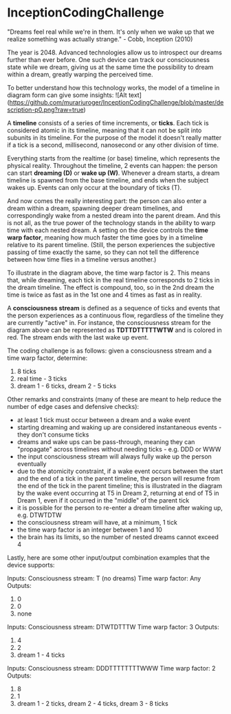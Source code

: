 # InceptionCodingChallenge

"Dreams feel real while we're in them. It's only when we wake up that we realize something was actually strange." - Cobb, Inception (2010) 

The year is 2048. Advanced technologies allow us to introspect our dreams further than ever before. One such device can track our consciousness state while we dream, giving us at the same time the possibility to dream within a dream, greatly warping the perceived time. 

To better understand how this technology works, the model of a timeline in diagram form can give some insights:
![Alt text] (https://github.com/murariuroger/InceptionCodingChallenge/blob/master/description-p0.png?raw=true)

A **timeline** consists of a series of time increments, or **ticks**. Each tick is considered atomic in its timeline, meaning that it can not be split into subunits in its timeline. For the purpose of the model it doesn't really matter if a tick is a second, millisecond, nanosecond or any other division of time.

Everything starts from the realtime (or base) timeline, which represents the physical reality. Throughout the timeline, 2 events can happen: the person can start **dreaming (D)** or **wake up (W)**. Whenever a dream starts, a dream timeline is spawned from the base timeline, and ends when the subject wakes up. Events can only occur at the boundary of ticks (T).

And now comes the really interesting part: the person can also enter a dream within a dream, spawning deeper dream timelines, and correspondingly wake from a nested dream into the parent dream. And this is not all, as the true power of the technology stands in the ability to warp time with each nested dream. A setting on the device controls the **time warp factor**, meaning how much faster the time goes by in a timeline relative to its parent timeline. (Still, the person experiences the subjective passing of time exactly the same, so they can not tell the difference between how time flies in a timeline versus another.)

To illustrate in the diagram above, the time warp factor is 2. This means that, while dreaming, each tick in the real timeline corresponds to 2 ticks in the dream timeline. The effect is compound, too, so in the 2nd dream the time is twice as fast as in the 1st one and 4 times as fast as in reality.

A **consciousness stream** is defined as a sequence of ticks and events that the person experiences as a continuous flow, regardless of the timeline they are currently "active" in. For instance, the consciousness stream for the diagram above can be represented as **TDTTDTTTTTWTW** and is colored in red. The stream ends with the last wake up event.

The coding challenge is as follows: given a consciousness stream and a time warp factor, determine:
1. 8 ticks
2. real time - 3 ticks
3. dream 1 - 6 ticks, dream 2 - 5 ticks

Other remarks and constraints (many of these are meant to help reduce the number of edge cases and defensive checks):
- at least 1 tick must occur between a dream and a wake event
- starting dreaming and waking up are considered instantaneous events - they don't consume ticks
- dreams and wake ups can be pass-through, meaning they can "propagate" across timelines without needing ticks - e.g. DDD or WWW
- the input consciousness stream will always fully wake up the person eventually
- due to the atomicity constraint, if a wake event occurs between the start and the end of a tick in the parent timeline, the person will resume from the end of the tick in the parent timeline; this is illustrated in the diagram by the wake event occurring at T5 in Dream 2, returning at end of T5 in Dream 1, even if it occurred in the "middle" of the parent tick
- it is possible for the person to re-enter a dream timeline after waking up, e.g. DTWTDTW
- the consciousness stream will have, at a minimum, 1 tick
- the time warp factor is an integer between 1 and 10
- the brain has its limits, so the number of nested dreams cannot exceed 4

Lastly, here are some other input/output combination examples that the device supports:

Inputs:
Consciousness stream: T (no dreams)
Time warp factor: Any
Outputs:
1. 0
2. 0
3. none

Inputs:
Consciousness stream: DTWTDTTTW
Time warp factor: 3
Outputs:
1. 4
2. 2
3. dream 1 - 4 ticks

Inputs:
Consciousness stream: DDDTTTTTTTTWWW
Time warp factor: 2
Outputs:
1. 8
2. 1
3. dream 1 - 2 ticks, dream 2 - 4 ticks, dream 3 - 8 ticks


